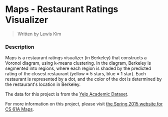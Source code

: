 # Maps - Restaurant Ratings Visualizer
> Written by Lewis Kim

### Description

Maps is a restaurant ratings visualizer (in Berkeley) that constructs a Voronoi diagram, using k-means clustering. In the diagram, Berkeley is segmented into regions, where each region is shaded by the predicted rating of the closest restaurant (yellow = 5 stars, blue = 1 star). Each restaurant is represented by a dot, and the color of the dot is determined by the restaurant's location in Berkeley.

The data for this project is from the [Yelp Academic Dataset](https://www.yelp.com/dataset).

For more information on this project, please visit [the Spring 2015 website for CS 61A Maps](https://inst.eecs.berkeley.edu/~cs61a/sp15/proj/maps/).
